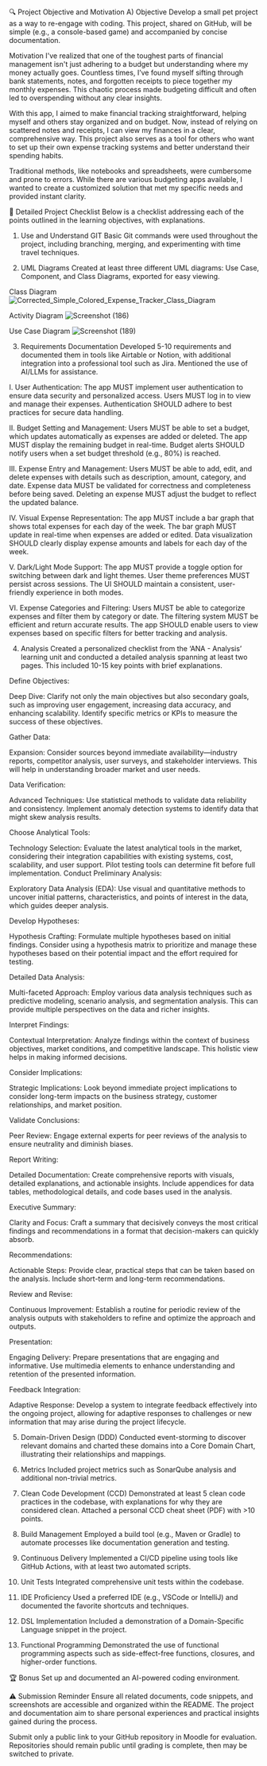 🔍 Project Objective and Motivation
A) Objective
Develop a small pet project as a way to re-engage with coding. This project, shared on GitHub, will be simple (e.g., a console-based game) and accompanied by concise documentation.

Motivation
I've realized that one of the toughest parts of financial management isn't just adhering to a budget but understanding where my money actually goes. Countless times, I’ve found myself sifting through bank statements, notes, and forgotten receipts to piece together my monthly expenses. This chaotic process made budgeting difficult and often led to overspending without any clear insights.

With this app, I aimed to make financial tracking straightforward, helping myself and others stay organized and on budget. Now, instead of relying on scattered notes and receipts, I can view my finances in a clear, comprehensive way. This project also serves as a tool for others who want to set up their own expense tracking systems and better understand their spending habits.

Traditional methods, like notebooks and spreadsheets, were cumbersome and prone to errors. While there are various budgeting apps available, I wanted to create a customized solution that met my specific needs and provided instant clarity.

📝 Detailed Project Checklist
Below is a checklist addressing each of the points outlined in the learning objectives, with explanations.

1. Use and Understand GIT
Basic Git commands were used throughout the project, including branching, merging, and experimenting with time travel techniques.

2. UML Diagrams
Created at least three different UML diagrams: Use Case, Component, and Class Diagrams, exported for easy viewing.



Class Diagram
![Corrected_Simple_Colored_Expense_Tracker_Class_Diagram](https://github.com/user-attachments/assets/995dfb30-9010-47b4-bc77-8ca518d9b9b1)


Activity Diagram
![Screenshot (186)](https://github.com/user-attachments/assets/b9df1cb9-d0c9-463c-b711-a230b47b6bb9)


Use Case Diagram
![Screenshot (189)](https://github.com/user-attachments/assets/43c2f83a-c07f-4f54-a9ea-6e6527d012aa)



3. Requirements Documentation
Developed 5-10 requirements and documented them in tools like Airtable or Notion, with additional integration into a professional tool such as Jira. Mentioned the use of AI/LLMs for assistance.

I. User Authentication:
The app MUST implement user authentication to ensure data security and personalized access.
Users MUST log in to view and manage their expenses.
Authentication SHOULD adhere to best practices for secure data handling.

II. Budget Setting and Management:
Users MUST be able to set a budget, which updates automatically as expenses are added or deleted.
The app MUST display the remaining budget in real-time.
Budget alerts SHOULD notify users when a set budget threshold (e.g., 80%) is reached.

III. Expense Entry and Management:
Users MUST be able to add, edit, and delete expenses with details such as description, amount, category, and date.
Expense data MUST be validated for correctness and completeness before being saved.
Deleting an expense MUST adjust the budget to reflect the updated balance.

IV. Visual Expense Representation:
The app MUST include a bar graph that shows total expenses for each day of the week.
The bar graph MUST update in real-time when expenses are added or edited.
Data visualization SHOULD clearly display expense amounts and labels for each day of the week.

V. Dark/Light Mode Support:
The app MUST provide a toggle option for switching between dark and light themes.
User theme preferences MUST persist across sessions.
The UI SHOULD maintain a consistent, user-friendly experience in both modes.

VI. Expense Categories and Filtering:
Users MUST be able to categorize expenses and filter them by category or date.
The filtering system MUST be efficient and return accurate results.
The app SHOULD enable users to view expenses based on specific filters for better tracking and analysis.


4. Analysis
Created a personalized checklist from the ‘ANA - Analysis’ learning unit and conducted a detailed analysis spanning at least two pages. This included 10-15 key points with brief explanations.

Define Objectives:


Deep Dive: Clarify not only the main objectives but also secondary goals, such as improving user engagement, increasing data accuracy, and enhancing scalability. Identify specific metrics or KPIs to measure the success of these objectives.

Gather Data:


Expansion: Consider sources beyond immediate availability—industry reports, competitor analysis, user surveys, and stakeholder interviews. This will help in understanding broader market and user needs.

Data Verification:


Advanced Techniques: Use statistical methods to validate data reliability and consistency. Implement anomaly detection systems to identify data that might skew analysis results.


Choose Analytical Tools:


Technology Selection: Evaluate the latest analytical tools in the market, considering their integration capabilities with existing systems, cost, scalability, and user support. Pilot testing tools can determine fit before full implementation.
Conduct Preliminary Analysis:

Exploratory Data Analysis (EDA): Use visual and quantitative methods to uncover initial patterns, characteristics, and points of interest in the data, which guides deeper analysis.


Develop Hypotheses:

Hypothesis Crafting: Formulate multiple hypotheses based on initial findings. Consider using a hypothesis matrix to prioritize and manage these hypotheses based on their potential impact and the effort required for testing.


Detailed Data Analysis:

Multi-faceted Approach: Employ various data analysis techniques such as predictive modeling, scenario analysis, and segmentation analysis. This can provide multiple perspectives on the data and richer insights.


Interpret Findings:

Contextual Interpretation: Analyze findings within the context of business objectives, market conditions, and competitive landscape. This holistic view helps in making informed decisions.


Consider Implications:

Strategic Implications: Look beyond immediate project implications to consider long-term impacts on the business strategy, customer relationships, and market position.


Validate Conclusions:

Peer Review: Engage external experts for peer reviews of the analysis to ensure neutrality and diminish biases.


Report Writing:

Detailed Documentation: Create comprehensive reports with visuals, detailed explanations, and actionable insights. Include appendices for data tables, methodological details, and code bases used in the analysis.


Executive Summary:

Clarity and Focus: Craft a summary that decisively conveys the most critical findings and recommendations in a format that decision-makers can quickly absorb.


Recommendations:

Actionable Steps: Provide clear, practical steps that can be taken based on the analysis. Include short-term and long-term recommendations.


Review and Revise:

Continuous Improvement: Establish a routine for periodic review of the analysis outputs with stakeholders to refine and optimize the approach and outputs.


Presentation:

Engaging Delivery: Prepare presentations that are engaging and informative. Use multimedia elements to enhance understanding and retention of the presented information.


Feedback Integration:

Adaptive Response: Develop a system to integrate feedback effectively into the ongoing project, allowing for adaptive responses to challenges or new information that may arise during the project lifecycle.




5. Domain-Driven Design (DDD)
Conducted event-storming to discover relevant domains and charted these domains into a Core Domain Chart, illustrating their relationships and mappings.



7. Metrics
Included project metrics such as SonarQube analysis and additional non-trivial metrics.

8. Clean Code Development (CCD)
Demonstrated at least 5 clean code practices in the codebase, with explanations for why they are considered clean. Attached a personal CCD cheat sheet (PDF) with >10 points.

9. Build Management
Employed a build tool (e.g., Maven or Gradle) to automate processes like documentation generation and testing.

10. Continuous Delivery
Implemented a CI/CD pipeline using tools like GitHub Actions, with at least two automated scripts.

11. Unit Tests
Integrated comprehensive unit tests within the codebase.

12. IDE Proficiency
Used a preferred IDE (e.g., VSCode or IntelliJ) and documented the favorite shortcuts and techniques.

13. DSL Implementation
Included a demonstration of a Domain-Specific Language snippet in the project.

14. Functional Programming
Demonstrated the use of functional programming aspects such as side-effect-free functions, closures, and higher-order functions.

🏆 Bonus
Set up and documented an AI-powered coding environment.

⚠️ Submission Reminder
Ensure all related documents, code snippets, and screenshots are accessible and organized within the README. The project and documentation aim to share personal experiences and practical insights gained during the process.

Submit only a public link to your GitHub repository in Moodle for evaluation. Repositories should remain public until grading is complete, then may be switched to private.
